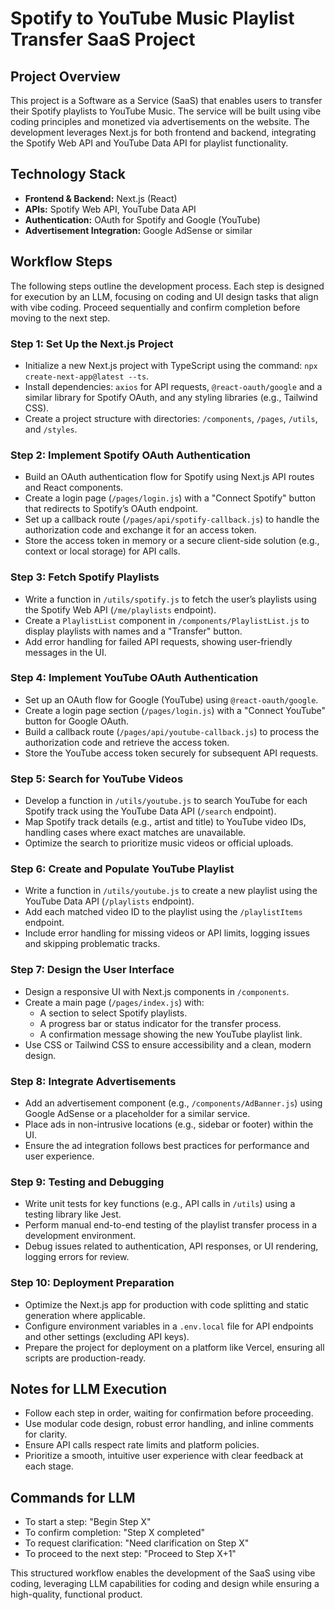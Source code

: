 # Spotify to YouTube Music Playlist Transfer SaaS Project

## Project Overview
This project is a Software as a Service (SaaS) that enables users to transfer their Spotify playlists to YouTube Music. The service will be built using vibe coding principles and monetized via advertisements on the website. The development leverages Next.js for both frontend and backend, integrating the Spotify Web API and YouTube Data API for playlist functionality.

## Technology Stack
- **Frontend & Backend:** Next.js (React)
- **APIs:** Spotify Web API, YouTube Data API
- **Authentication:** OAuth for Spotify and Google (YouTube)
- **Advertisement Integration:** Google AdSense or similar

## Workflow Steps
The following steps outline the development process. Each step is designed for execution by an LLM, focusing on coding and UI design tasks that align with vibe coding. Proceed sequentially and confirm completion before moving to the next step.

### Step 1: Set Up the Next.js Project
- Initialize a new Next.js project with TypeScript using the command: `npx create-next-app@latest --ts`.
- Install dependencies: `axios` for API requests, `@react-oauth/google` and a similar library for Spotify OAuth, and any styling libraries (e.g., Tailwind CSS).
- Create a project structure with directories: `/components`, `/pages`, `/utils`, and `/styles`.

### Step 2: Implement Spotify OAuth Authentication
- Build an OAuth authentication flow for Spotify using Next.js API routes and React components.
- Create a login page (`/pages/login.js`) with a "Connect Spotify" button that redirects to Spotify’s OAuth endpoint.
- Set up a callback route (`/pages/api/spotify-callback.js`) to handle the authorization code and exchange it for an access token.
- Store the access token in memory or a secure client-side solution (e.g., context or local storage) for API calls.

### Step 3: Fetch Spotify Playlists
- Write a function in `/utils/spotify.js` to fetch the user’s playlists using the Spotify Web API (`/me/playlists` endpoint).
- Create a `PlaylistList` component in `/components/PlaylistList.js` to display playlists with names and a "Transfer" button.
- Add error handling for failed API requests, showing user-friendly messages in the UI.

### Step 4: Implement YouTube OAuth Authentication
- Set up an OAuth flow for Google (YouTube) using `@react-oauth/google`.
- Create a login page section (`/pages/login.js`) with a "Connect YouTube" button for Google OAuth.
- Build a callback route (`/pages/api/youtube-callback.js`) to process the authorization code and retrieve the access token.
- Store the YouTube access token securely for subsequent API requests.

### Step 5: Search for YouTube Videos
- Develop a function in `/utils/youtube.js` to search YouTube for each Spotify track using the YouTube Data API (`/search` endpoint).
- Map Spotify track details (e.g., artist and title) to YouTube video IDs, handling cases where exact matches are unavailable.
- Optimize the search to prioritize music videos or official uploads.

### Step 6: Create and Populate YouTube Playlist
- Write a function in `/utils/youtube.js` to create a new playlist using the YouTube Data API (`/playlists` endpoint).
- Add each matched video ID to the playlist using the `/playlistItems` endpoint.
- Include error handling for missing videos or API limits, logging issues and skipping problematic tracks.

### Step 7: Design the User Interface
- Design a responsive UI with Next.js components in `/components`.
- Create a main page (`/pages/index.js`) with:
  - A section to select Spotify playlists.
  - A progress bar or status indicator for the transfer process.
  - A confirmation message showing the new YouTube playlist link.
- Use CSS or Tailwind CSS to ensure accessibility and a clean, modern design.

### Step 8: Integrate Advertisements
- Add an advertisement component (e.g., `/components/AdBanner.js`) using Google AdSense or a placeholder for a similar service.
- Place ads in non-intrusive locations (e.g., sidebar or footer) within the UI.
- Ensure the ad integration follows best practices for performance and user experience.

### Step 9: Testing and Debugging
- Write unit tests for key functions (e.g., API calls in `/utils`) using a testing library like Jest.
- Perform manual end-to-end testing of the playlist transfer process in a development environment.
- Debug issues related to authentication, API responses, or UI rendering, logging errors for review.

### Step 10: Deployment Preparation
- Optimize the Next.js app for production with code splitting and static generation where applicable.
- Configure environment variables in a `.env.local` file for API endpoints and other settings (excluding API keys).
- Prepare the project for deployment on a platform like Vercel, ensuring all scripts are production-ready.

## Notes for LLM Execution
- Follow each step in order, waiting for confirmation before proceeding.
- Use modular code design, robust error handling, and inline comments for clarity.
- Ensure API calls respect rate limits and platform policies.
- Prioritize a smooth, intuitive user experience with clear feedback at each stage.

## Commands for LLM
- To start a step: "Begin Step X"
- To confirm completion: "Step X completed"
- To request clarification: "Need clarification on Step X"
- To proceed to the next step: "Proceed to Step X+1"

This structured workflow enables the development of the SaaS using vibe coding, leveraging LLM capabilities for coding and design while ensuring a high-quality, functional product.